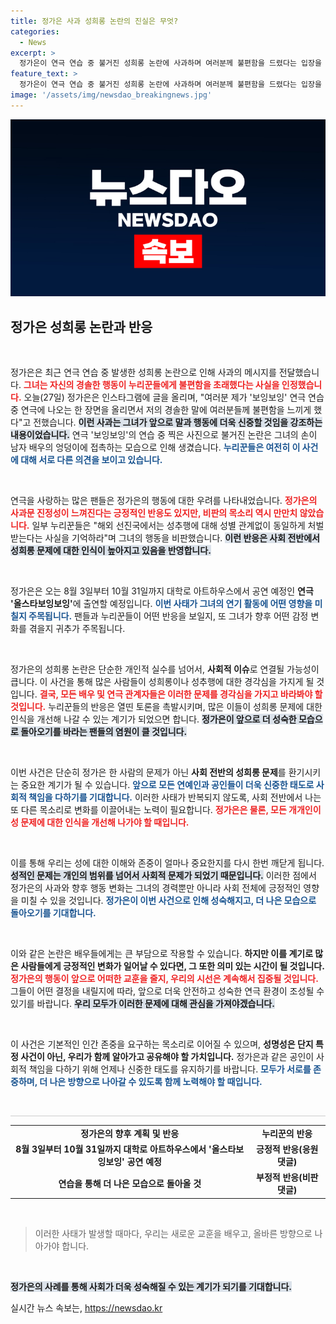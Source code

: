 ```yaml
---
title: 정가은 사과 성희롱 논란의 진실은 무엇?
categories:
  - News
excerpt: >
  정가은이 연극 연습 중 불거진 성희롱 논란에 사과하며 여러분께 불편함을 드렸다는 입장을 밝혔습니다. 그러나 누리꾼들의 반응은 정반대! 응원과 비난이 뒤섞인 그 뜨거운 논란의 이면을 알아보세요.
feature_text: >
  정가은이 연극 연습 중 불거진 성희롱 논란에 사과하며 여러분께 불편함을 드렸다는 입장을 밝혔습니다. 그러나 누리꾼들의 반응은 정반대! 응원과 비난이 뒤섞인 그 뜨거운 논란의 이면을 알아보세요.
image: '/assets/img/newsdao_breakingnews.jpg'
---
```


<p><img src="/assets/img/newsdao_breakingnews.jpg" alt="flaretime 속보" /></p>

<h2 data-ke-size="size26">정가은 성희롱 논란과 반응</h2>

<p data-ke-size="size16">&nbsp;</p>

<p>정가은은 최근 연극 연습 중 발생한 성희롱 논란으로 인해 사과의 메시지를 전달했습니다. <b><span style="color: #ee2323;">그녀는 자신의 경솔한 행동이 누리꾼들에게 불편함을 초래했다는 사실을 인정했습니다.</span></b> 오늘(27일) 정가은은 인스타그램에 글을 올리며, "여러분 제가 '보잉보잉' 연극 연습 중 연극에 나오는 한 장면을 올리면서 저의 경솔한 말에 여러분들께 불편함을 느끼게 했다"고 전했습니다. <b><span style="background-color: #21538527;">이런 사과는 그녀가 앞으로 말과 행동에 더욱 신중할 것임을 강조하는 내용이었습니다.</span></b> 연극 '보잉보잉'의 연습 중 찍은 사진으로 불거진 논란은 그녀의 손이 남자 배우의 엉덩이에 접촉하는 모습으로 인해 생겼습니다. <b><span style="color: #1a5490;">누리꾼들은 여전히 이 사건에 대해 서로 다른 의견을 보이고 있습니다.</span></b></p>

<p data-ke-size="size16">&nbsp;</p>

<p>연극을 사랑하는 많은 팬들은 정가은의 행동에 대한 우려를 나타내었습니다. <b><span style="color: #ee2323;">정가은의 사과문 진정성이 느껴진다는 긍정적인 반응도 있지만, 비판의 목소리 역시 만만치 않았습니다.</span></b> 일부 누리꾼들은 "해외 선진국에서는 성추행에 대해 성별 관계없이 동일하게 처벌받는다는 사실을 기억하라"며 그녀의 행동을 비판했습니다. <b><span style="background-color: #21538527;">이런 반응은 사회 전반에서 성희롱 문제에 대한 인식이 높아지고 있음을 반영합니다.</span></b> </p>

<p data-ke-size="size16">&nbsp;</p>

<p>정가은은 오는 8월 3일부터 10월 31일까지 대학로 아트하우스에서 공연 예정인 <b>연극 '올스타보잉보잉'</b>에 출연할 예정입니다. <b><span style="color: #1a5490;">이번 사태가 그녀의 연기 활동에 어떤 영향을 미칠지 주목됩니다.</span></b> 팬들과 누리꾼들이 어떤 반응을 보일지, 또 그녀가 향후 어떤 감정 변화를 겪을지 귀추가 주목됩니다.</p>

<p data-ke-size="size16">&nbsp;</p>

<p>정가은의 성희롱 논란은 단순한 개인적 실수를 넘어서, <b>사회적 이슈</b>로 연결될 가능성이 큽니다. 이 사건을 통해 많은 사람들이 성희롱이나 성추행에 대한 경각심을 가지게 될 것입니다. <b><span style="color: #ee2323;">결국, 모든 배우 및 연극 관계자들은 이러한 문제를 경각심을 가지고 바라봐야 할 것입니다.</span></b> 누리꾼들의 반응은 열띤 토론을 촉발시키며, 많은 이들이 성희롱 문제에 대한 인식을 개선해 나갈 수 있는 계기가 되었으면 합니다. <b><span style="background-color: #21538527;">정가은이 앞으로 더 성숙한 모습으로 돌아오기를 바라는 팬들의 염원이 클 것입니다.</span></b></p>

<p data-ke-size="size16">&nbsp;</p> 

<p>이번 사건은 단순히 정가은 한 사람의 문제가 아닌 <b>사회 전반의 성희롱 문제</b>를 환기시키는 중요한 계기가 될 수 있습니다. <b><span style="color: #1a5490;">앞으로 모든 연예인과 공인들이 더욱 신중한 태도로 사회적 책임을 다하기를 기대합니다.</span></b> 이러한 사태가 반복되지 않도록, 사회 전반에서 나는 또 다른 목소리로 변화를 이끌어내는 노력이 필요합니다. <b><span style="color: #ee2323;">정가은은 물론, 모든 개개인이 성 문제에 대한 인식을 개선해 나가야 할 때입니다.</span></b></p>

<p data-ke-size="size16">&nbsp;</p>

<p>이를 통해 우리는 성에 대한 이해와 존중이 얼마나 중요한지를 다시 한번 깨닫게 됩니다. <b><span style="background-color: #21538527;">성적인 문제는 개인의 범위를 넘어서 사회적 문제가 되었기 때문입니다.</span></b> 이러한 점에서 정가은의 사과와 향후 행동 변화는 그녀의 경력뿐만 아니라 사회 전체에 긍정적인 영향을 미칠 수 있을 것입니다. <b><span style="color: #1a5490;">정가은이 이번 사건으로 인해 성숙해지고, 더 나은 모습으로 돌아오기를 기대합니다.</span></b> </p>

<p data-ke-size="size16">&nbsp;</p>

<p>이와 같은 논란은 배우들에게는 큰 부담으로 작용할 수 있습니다. <b>하지만 이를 계기로 많은 사람들에게 긍정적인 변화가 일어날 수 있다면, 그 또한 의미 있는 시간이 될 것입니다.</b> <b><span style="color: #ee2323;">정가은의 행동이 앞으로 어떠한 교훈을 줄지, 우리의 시선은 계속해서 집중될 것입니다.</span></b> 그들이 어떤 결정을 내릴지에 따라, 앞으로 더욱 안전하고 성숙한 연극 환경이 조성될 수 있기를 바랍니다. <b><span style="background-color: #21538527;">우리 모두가 이러한 문제에 대해 관심을 가져야겠습니다.</span></b> </p>

<p data-ke-size="size16">&nbsp;</p> 

<p>이 사건은 기본적인 인간 존중을 요구하는 목소리로 이어질 수 있으며, <b>성명성은 단지 특정 사건이 아닌, 우리가 함께 알아가고 공유해야 할 가치입니다.</b> 정가은과 같은 공인이 사회적 책임을 다하기 위해 언제나 신중한 태도를 유지하기를 바랍니다. <b><span style="color: #1a5490;">모두가 서로를 존중하며, 더 나은 방향으로 나아갈 수 있도록 함께 노력해야 할 때입니다.</span></b> </p>

<p data-ke-size="size16">&nbsp;</p>

<hr style="height: 1px; border: none; background-color: #ccc;"> 

<table style="width: 100%; border-collapse: collapse;">
<tr>
<td style="text-align: center; height: 17px;"><b>정가은의 향후 계획 및 반응</b></td>
<td style="text-align: center; height: 17px;"><b>누리꾼의 반응</b></td>
</tr>
<tr>
<td style="text-align: center; height: 17px;"><b>8월 3일부터 10월 31일까지 대학로 아트하우스에서 '올스타보잉보잉' 공연 예정</b></td>
<td style="text-align: center; height: 17px;"><b>긍정적 반응(응원 댓글)</b></td>
</tr>
<tr>
<td style="text-align: center; height: 17px;"><b>연습을 통해 더 나은 모습으로 돌아올 것</b></td>
<td style="text-align: center; height: 17px;"><b>부정적 반응(비판 댓글)</b></td>
</tr>
</table>

<p data-ke-size="size16">&nbsp;</p> 

<blockquote>이러한 사태가 발생할 때마다, 우리는 새로운 교훈을 배우고, 올바른 방향으로 나아가야 합니다.</blockquote> 

<p data-ke-size="size16">&nbsp;</p> 

<p><b><span style="background-color: #21538527;">정가은의 사례를 통해 사회가 더욱 성숙해질 수 있는 계기가 되기를 기대합니다.</span></b></p>
실시간 뉴스 속보는, <a href="https://newsdao.kr" rel="dofollow">https://newsdao.kr</a>



